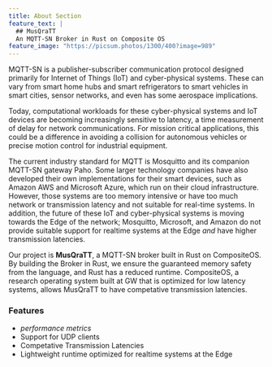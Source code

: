 ```yaml
---
title: About Section
feature_text: |
  ## MusQraTT
  An MQTT-SN Broker in Rust on Composite OS
feature_image: "https://picsum.photos/1300/400?image=989"
---
```


<p>
  MQTT-SN is a publisher-subscriber communication protocol designed primarily for Internet of Things (IoT) and cyber-physical systems. These can vary from smart home hubs and smart refrigerators to smart vehicles in smart cities, sensor networks, and even has some aerospace implications.
</p>

<p>
  Today, computational workloads for these cyber-physical systems and IoT devices are becoming increasingly sensitive to latency, a time measurement of delay for network communications. For mission critical applications, this could be a difference in avoiding a collision for autonomous vehicles or precise motion control for industrial equipment. 
</p>

<p>
  The current industry standard for MQTT is Mosquitto and its companion MQTT-SN gateway Paho. Some larger technology companies have also developed their own implementations for their smart devices, such as Amazon AWS and Microsoft Azure, which run on their cloud infrastructure. However, those systems are too memory intensive or have too much network or transmission latency and not suitable for real-time systems. In addition, the future of these IoT and cyber-physical systems is moving towards the Edge of the network; Mosquitto, Microsoft, and Amazon do not provide suitable support for realtime systems at the Edge <em>and</em> have higher transmission latencies. 
</p>

<p>
  Our project is <strong>MusQraTT</strong>, a MQTT-SN broker built in Rust on CompositeOS. By building the Broker in Rust, we ensure the guaranteed memory safety from the language, and Rust has a reduced runtime. CompositeOS, a research operating system built at GW that is optimized for low latency systems, allows MusQraTT to have competative transmission latencies.
</p>

### Features

* <em>performance metrics</em>
* Support for UDP clients
* Competative Transmission Latencies
* Lightweight runtime optimized for realtime systems at the Edge
